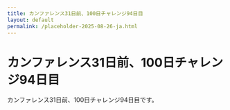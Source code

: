 ```yaml
---
title: カンファレンス31日前、100日チャレンジ94日目
layout: default
permalink: /placeholder-2025-08-26-ja.html
---
```


# カンファレンス31日前、100日チャレンジ94日目

カンファレンス31日前、100日チャレンジ94日目です。